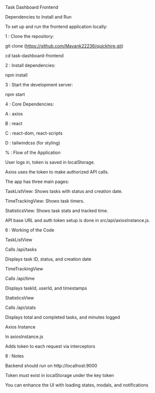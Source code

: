 Task Dashboard Frontend

Dependencies to Install and Run

To set up and run the frontend application locally:

1 : Clone the repository:

git clone (https://github.com/Mayank22236/quickhire.git)

cd task-dashboard-frontend

2 : Install dependencies:

npm install

3 : Start the development server:

npm start

4 : Core Dependencies:

A : axios

B : react

C : react-dom, react-scripts

D : tailwindcss (for styling)

% : Flow of the Application

User logs in, token is saved in localStorage.

Axios uses the token to make authorized API calls.

The app has three main pages:

TaskListView: Shows tasks with status and creation date.

TimeTrackingView: Shows task timers.

StatisticsView: Shows task stats and tracked time.

API base URL and auth token setup is done in src/api/axiosInstance.js.

6 : Working of the Code

TaskListView

Calls /api/tasks

Displays task ID, status, and creation date

TimeTrackingView

Calls /api/time

Displays taskId, userId, and timestamps

StatisticsView

Calls /api/stats

Displays total and completed tasks, and minutes logged

Axios Instance

In axiosInstance.js

Adds token to each request via interceptors


8 : Notes

Backend should run on http://localhost:9000

Token must exist in localStorage under the key token

You can enhance the UI with loading states, modals, and notifications
